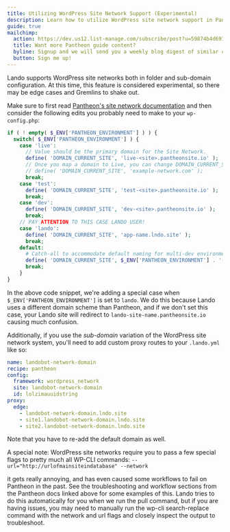 ```yaml
---
title: Utilizing WordPress Site Network Support (Experimental)
description: Learn how to utilize WordPress site network support in Pantheon Lando setup.
guide: true
mailchimp:
  action: https://dev.us12.list-manage.com/subscribe/post?u=59874b4d6910fa65e724a4648&amp;id=613837077f
  title: Want more Pantheon guide content?
  byline: Signup and we will send you a weekly blog digest of similar content to keep you satiated.
  button: Sign me up!
---
```


Lando supports WordPress site networks both in folder and sub-domain configuration. At this time, this feature is considered experimental, so there may be edge cases and Gremlins to shake out.

Make sure to first read [Pantheon's site network documentation](https://pantheon.io/docs/guides/multisite) and then consider the following edits you probably need to make to your `wp-config.php`:

```php
if ( ! empty( $_ENV['PANTHEON_ENVIRONMENT'] ) ) {
  switch( $_ENV['PANTHEON_ENVIRONMENT'] ) {
    case 'live':
      // Value should be the primary domain for the Site Network.
      define( 'DOMAIN_CURRENT_SITE', 'live-<site>.pantheonsite.io' );
      // Once you map a domain to Live, you can change DOMAIN_CURRENT_SITE
      // define( 'DOMAIN_CURRENT_SITE', 'example-network.com' );
      break;
    case 'test':
      define( 'DOMAIN_CURRENT_SITE', 'test-<site>.pantheonsite.io' );
      break;
    case 'dev':
      define( 'DOMAIN_CURRENT_SITE', 'dev-<site>.pantheonsite.io' );
      break;
    // PAY ATTENTION TO THIS CASE LANDO USER!
    case 'lando':
      define( 'DOMAIN_CURRENT_SITE', 'app-name.lndo.site' );
      break;
    default:
      # Catch-all to accommodate default naming for multi-dev environments.
      define( 'DOMAIN_CURRENT_SITE', $_ENV['PANTHEON_ENVIRONMENT'] . '-' . $_ENV['PANTHEON_SITE_NAME'] . '.pantheonsite.io' );
      break;
    }
}
```

In the above code snippet, we're adding a special case when `$_ENV['PANTHEON_ENVIRONMENT']` is set to `lando`. We do this because Lando uses a different domain scheme than Pantheon, and if we don't set this case, your Lando site will redirect to `lando-site-name.pantheonsite.io` causing much confusion.

Additionally, if you use the _sub-domain_ variation of the WordPress site network system, you'll need to add custom proxy routes to your `.lando.yml` like so:

```yml
name: landobot-network-domain
recipe: pantheon
config:
  framework: wordpress_network
  site: landobot-network-domain
  id: lolzimauuidstring
proxy:
  edge:
    - landobot-network-domain.lndo.site
    - site1.landobot-network-domain.lndo.site
    - site2.landobot-network-domain.lndo.site
```

Note that you have to re-add the default domain as well.

A special note: WordPress site networks require you to pass a few special flags to pretty much all WP-CLI commands: `--url="http://urlofmainsiteindatabase" --network`

it gets really annoying, and has even caused some workflows to fail on Pantheon in the past. See the troubleshooting and workflow sections from the Pantheon docs linked above for some examples of this. Lando tries to do this automatically for you when we run the pull command, but if you are having issues, you may need to manually run the wp-cli search-replace command with the network and url flags and closely inspect the output to troubleshoot.


